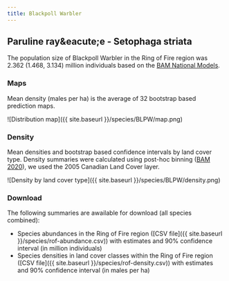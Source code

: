 ```yaml
---
title: Blackpoll Warbler
---
```


## Paruline ray&amp;eacute;e - Setophaga striata

The population size of Blackpoll Warbler in the Ring of Fire region was 2.362 (1.468, 3.134) million individuals based on the [BAM National Models](https://dx.doi.org/10.5281/zenodo.4018335).

### Maps

Mean density (males per ha) is the average of 32 bootstrap based prediction maps.

![Distribution map]({{ site.baseurl }}/species/BLPW/map.png)

### Density

Mean densities and bootstrap based confidence intervals by land cover type.
Density summaries were calculated using post-hoc binning ([BAM 2020](https://dx.doi.org/10.5281/zenodo.4018335)), we used the 2005 Canadian Land Cover layer.

![Density by land cover type]({{ site.baseurl }}/species/BLPW/density.png)

### Download

The following summaries are awailable for download (all species combined):

- Species abundances in the Ring of Fire region ([CSV file]({{ site.baseurl }}/species/rof-abundance.csv))
with estimates and 90% confidence interval (in million individuals)
- Species densities in land cover classes within the Ring of Fire region ([CSV file]({{ site.baseurl }}/species/rof-density.csv))
with estimates and 90% confidence interval (in males per ha)


